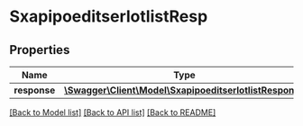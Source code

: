 # SxapipoeditserlotlistResp

## Properties
Name | Type | Description | Notes
------------ | ------------- | ------------- | -------------
**response** | [**\Swagger\Client\Model\SxapipoeditserlotlistResponse**](SxapipoeditserlotlistResponse.md) |  | [optional] 

[[Back to Model list]](../README.md#documentation-for-models) [[Back to API list]](../README.md#documentation-for-api-endpoints) [[Back to README]](../README.md)


